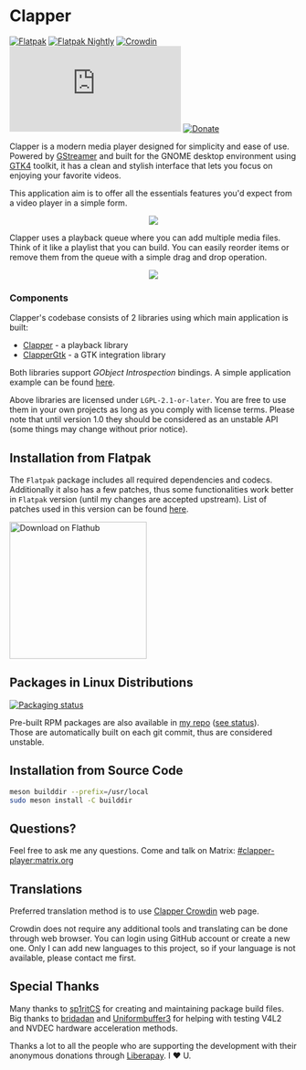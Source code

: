 # Clapper
[![Flatpak](https://github.com/Rafostar/clapper/actions/workflows/flatpak.yml/badge.svg?event=push)](https://github.com/Rafostar/clapper/actions/workflows/flatpak.yml)
[![Flatpak Nightly](https://github.com/Rafostar/clapper/actions/workflows/flatpak-nightly.yml/badge.svg?event=schedule)](https://github.com/Rafostar/clapper/actions/workflows/flatpak-nightly.yml)
[![Crowdin](https://badges.crowdin.net/clapper/localized.svg)](https://crowdin.com/project/clapper)
[![Matrix](https://img.shields.io/matrix/clapper-player:matrix.org?label=matrix)](https://matrix.to/#/#clapper-player:matrix.org)
[![Donate](https://img.shields.io/liberapay/receives/Clapper.svg?logo=liberapay)](https://liberapay.com/Clapper)

Clapper is a modern media player designed for simplicity and ease of use. Powered by [GStreamer](https://gstreamer.freedesktop.org/) and built for the GNOME
desktop environment using [GTK4](https://www.gtk.org/) toolkit, it has a clean and stylish interface that lets you focus on enjoying your favorite videos.

This application aim is to offer all the essentials features you'd expect from a video player in a simple form.

<p align="center">
  <img src="https://raw.githubusercontent.com/wiki/Rafostar/clapper/media/screenshot_03.png">
</p>

Clapper uses a playback queue where you can add multiple media files. Think of it like a playlist that you can build.
You can easily reorder items or remove them from the queue with a simple drag and drop operation.

<p align="center">
  <img src="https://raw.githubusercontent.com/wiki/Rafostar/clapper/media/screenshot_04.png">
</p>

### Components
Clapper's codebase consists of 2 libraries using which main application is built:
* [Clapper](https://rafostar.github.io/clapper/doc/clapper/) - a playback library
* [ClapperGtk](https://rafostar.github.io/clapper/doc/clapper-gtk/) - a GTK integration library

Both libraries support *GObject Introspection* bindings. A simple application example can be found [here](https://github.com/Rafostar/clapper-vala-test).

Above libraries are licensed under `LGPL-2.1-or-later`. You are free to use them in your own projects as long as you comply with license terms.
Please note that until version 1.0 they should be considered as an unstable API (some things may change without prior notice).

## Installation from Flatpak
The `Flatpak` package includes all required dependencies and codecs.
Additionally it also has a few patches, thus some functionalities work better in `Flatpak` version (until my changes are accepted upstream).
List of patches used in this version can be found [here](https://github.com/Rafostar/clapper/issues/35).

<a href='https://flathub.org/apps/details/com.github.rafostar.Clapper'>
  <img width='240' alt='Download on Flathub' src='https://flathub.org/assets/badges/flathub-badge-en.png'/>
</a>

## Packages in Linux Distributions
[![Packaging status](https://repology.org/badge/vertical-allrepos/clapper.svg)](https://repology.org/project/clapper/versions)

Pre-built RPM packages are also available in [my repo](https://software.opensuse.org//download.html?project=home%3ARafostar&package=clapper) ([see status](https://build.opensuse.org/package/show/home:Rafostar/clapper)).<br>
Those are automatically built on each git commit, thus are considered unstable.

## Installation from Source Code
```sh
meson builddir --prefix=/usr/local
sudo meson install -C builddir
```

## Questions?
Feel free to ask me any questions. Come and talk on Matrix: [#clapper-player:matrix.org](https://matrix.to/#/#clapper-player:matrix.org)

## Translations
Preferred translation method is to use [Clapper Crowdin](https://crowdin.com/project/clapper) web page.

Crowdin does not require any additional tools and translating can be done through web browser.
You can login using GitHub account or create a new one. Only I can add new languages to this project,
so if your language is not available, please contact me first.

## Special Thanks
Many thanks to [sp1ritCS](https://github.com/sp1ritCS) for creating and maintaining package build files.
Big thanks to [bridadan](https://github.com/bridadan) and [Uniformbuffer3](https://github.com/Uniformbuffer3) for helping
with testing V4L2 and NVDEC hardware acceleration methods.

Thanks a lot to all the people who are supporting the development with their anonymous donations through [Liberapay](https://liberapay.com/Clapper/). I :heart: U.
